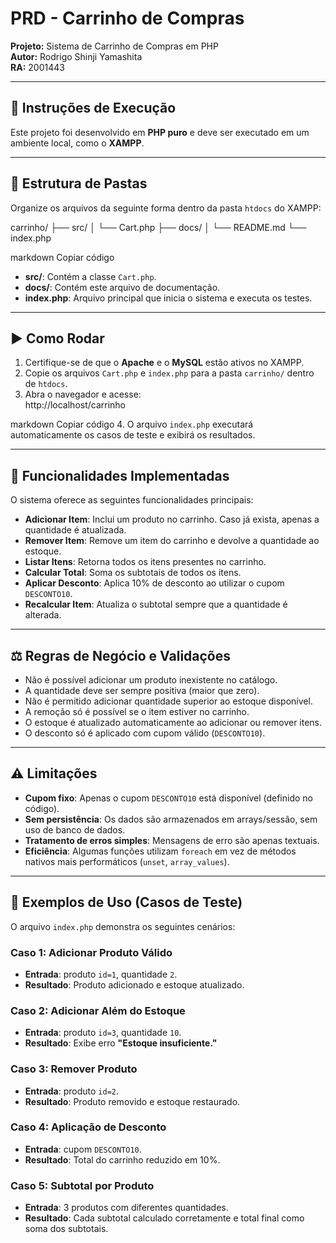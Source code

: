 # PRD - Carrinho de Compras

**Projeto:** Sistema de Carrinho de Compras em PHP  
**Autor:** Rodrigo Shinji Yamashita  
**RA:** 2001443  

---

## 📌 Instruções de Execução
Este projeto foi desenvolvido em **PHP puro** e deve ser executado em um ambiente local, como o **XAMPP**.

---

## 📂 Estrutura de Pastas
Organize os arquivos da seguinte forma dentro da pasta `htdocs` do XAMPP:

carrinho/
├── src/
│ └── Cart.php
├── docs/
│ └── README.md
└── index.php

markdown
Copiar código

- **src/**: Contém a classe `Cart.php`.  
- **docs/**: Contém este arquivo de documentação.  
- **index.php**: Arquivo principal que inicia o sistema e executa os testes.  

---

## ▶️ Como Rodar
1. Certifique-se de que o **Apache** e o **MySQL** estão ativos no XAMPP.  
2. Copie os arquivos `Cart.php` e `index.php` para a pasta `carrinho/` dentro de `htdocs`.  
3. Abra o navegador e acesse:  
http://localhost/carrinho

markdown
Copiar código
4. O arquivo `index.php` executará automaticamente os casos de teste e exibirá os resultados.  

---

## 📖 Funcionalidades Implementadas
O sistema oferece as seguintes funcionalidades principais:

- **Adicionar Item**: Inclui um produto no carrinho. Caso já exista, apenas a quantidade é atualizada.  
- **Remover Item**: Remove um item do carrinho e devolve a quantidade ao estoque.  
- **Listar Itens**: Retorna todos os itens presentes no carrinho.  
- **Calcular Total**: Soma os subtotais de todos os itens.  
- **Aplicar Desconto**: Aplica 10% de desconto ao utilizar o cupom `DESCONTO10`.  
- **Recalcular Item**: Atualiza o subtotal sempre que a quantidade é alterada.  

---

## ⚖️ Regras de Negócio e Validações
- Não é possível adicionar um produto inexistente no catálogo.  
- A quantidade deve ser sempre positiva (maior que zero).  
- Não é permitido adicionar quantidade superior ao estoque disponível.  
- A remoção só é possível se o item estiver no carrinho.  
- O estoque é atualizado automaticamente ao adicionar ou remover itens.  
- O desconto só é aplicado com cupom válido (`DESCONTO10`).  

---

## ⚠️ Limitações
- **Cupom fixo**: Apenas o cupom `DESCONTO10` está disponível (definido no código).  
- **Sem persistência**: Os dados são armazenados em arrays/sessão, sem uso de banco de dados.  
- **Tratamento de erros simples**: Mensagens de erro são apenas textuais.  
- **Eficiência**: Algumas funções utilizam `foreach` em vez de métodos nativos mais performáticos (`unset`, `array_values`).  

---

## 🧪 Exemplos de Uso (Casos de Teste)
O arquivo `index.php` demonstra os seguintes cenários:

### Caso 1: Adicionar Produto Válido
- **Entrada**: produto `id=1`, quantidade `2`.  
- **Resultado**: Produto adicionado e estoque atualizado.  

### Caso 2: Adicionar Além do Estoque
- **Entrada**: produto `id=3`, quantidade `10`.  
- **Resultado**: Exibe erro **"Estoque insuficiente."**  

### Caso 3: Remover Produto
- **Entrada**: produto `id=2`.  
- **Resultado**: Produto removido e estoque restaurado.  

### Caso 4: Aplicação de Desconto
- **Entrada**: cupom `DESCONTO10`.  
- **Resultado**: Total do carrinho reduzido em 10%.  

### Caso 5: Subtotal por Produto
- **Entrada**: 3 produtos com diferentes quantidades.  
- **Resultado**: Cada subtotal calculado corretamente e total final como soma dos subtotais.  
